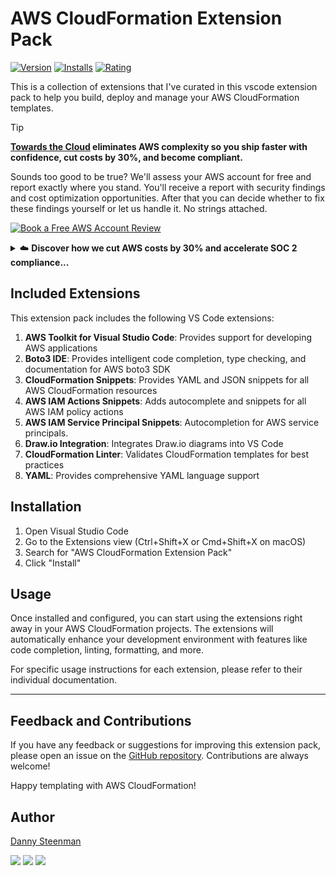 # AWS CloudFormation Extension Pack

[![Version](https://img.shields.io/visual-studio-marketplace/v/dannysteenman.aws-cloudformation-extension-pack?color=374151&label=Visual%20Studio%20Marketplace&labelColor=000&logo=visual-studio-code&logoColor=0098FF)](https://marketplace.visualstudio.com/items?itemName=dannysteenman.aws-cloudformation-extension-pack)
[![Installs](https://img.shields.io/visual-studio-marketplace/i/dannysteenman.aws-cloudformation-extension-pack 'Currently Installed')](https://marketplace.visualstudio.com/items?itemName=dannysteenman.aws-cloudformation-extension-pack)
[![Rating](https://img.shields.io/visual-studio-marketplace/stars/dannysteenman.aws-cloudformation-extension-pack)](https://marketplace.visualstudio.com/items?itemName=dannysteenman.aws-cloudformation-extension-pack)

This is a collection of extensions that I've curated in this vscode extension pack to help you build, deploy and manage your AWS CloudFormation templates.

<!-- TIP-LIST:START -->
> [!TIP]
> **[Towards the Cloud](https://towardsthecloud.com/about) eliminates AWS complexity so you ship faster with confidence, cut costs by 30%, and become compliant.**
>
> Sounds too good to be true? We'll assess your AWS account for free and report exactly where you stand. You'll receive a report with security findings and cost optimization opportunities. After that you can decide whether to fix these findings yourself or let us handle it. No strings attached.
>
> <a href="https://cal.com/towardsthecloud/aws-account-review"><img alt="Book a Free AWS Account Review" src="https://img.shields.io/badge/Book%20A%20Free%20AWS%20Account%20Review-success.svg?style=for-the-badge"/></a>
>
> <details>
> <summary>☁️ <strong>Discover how we cut AWS costs by 30% and accelerate SOC 2 compliance...</strong></summary>
> <br/>
>
> ### AWS complexity builds faster than you realize
>
> What starts as simple deployment quickly spirals into inefficient architectures costing 40-60% more than needed, security blind spots risking customer data, and team burnout from operations instead of product development.
>
> **Traditional consultancies prioritize billable hours over outcomes, then disappear after setup. We do the opposite...**
>
> ---
>
> ### We provide a complete package, so you deploy faster with confidence on AWS Cloud
>
> - ✅ **[Compliant multi-account Landing Zone](https://towardsthecloud.com/services/aws-landing-zone)**:
>   - Provisions AWS accounts with security guardrails out of the box - 100% [CIS benchmark compliant](https://docs.aws.amazon.com/securityhub/latest/userguide/cis-aws-foundations-benchmark.html)
>   - Secure Single Sign-On (SSO) for clean user access management
>   - Everything is built using AWS CDK ensuring consistency, version control, and repeatable deployments
>   - See what features are already included in our landing zone on our [public roadmap](https://github.com/towardsthecloud/aws-cdk-landing-zone-roadmap?tab=readme-ov-file#features)
> - ✅ **Off-the-shelf compliant CDK components**: Develop secure infra quicker without reinventing the wheel
> - ✅ **Complete CI/CD with easy rollbacks**: Deploy more frequently because of IaC safety
> - ✅ **Quarterly checks**: Proactively receive [Cost Optimization assessments](https://towardsthecloud.com/services/aws-cost-optimization) + [Security Reviews](https://towardsthecloud.com/services/aws-security-review)
> - ✅ **Fractional Cloud Engineer**: On-demand access to a decade of AWS Cloud experience to help you use best practices
>
> ---
>
> ### What results can you expect when you partner with us:
>
> - **30% Lower AWS Bill**: Proactive quarterly reviews catch overspending before it happens [(30-60% documented savings)](https://towardsthecloud.com/services/aws-cost-optimization#case-study)
> - **Accelerate SOC 2/HIPAA compliance**: Our Landing Zone automatically sets up security guardrails on your AWS accounts with 100% CIS compliance from day one
> - **Easily stay compliant**: Our automated monitoring and proactive quarterly security reviews give you control so yearly audits are smooth, not stressful
> - **Your Team Ships Faster**: Our Pre-built secure infrastructure components let your team focus on product, not AWS
> - **Save on hiring costs**: Access expert Cloud knowledge through our [flexible retainer](https://towardsthecloud.com/pricing) instead of committing to a full-time Cloud Engineer
>
> **Proof:** Y Combinator startup Accolade's founder on how our Landing Zone [accelerated their SOC 2 certification](https://towardsthecloud.com/blog/aws-landing-zone-case-study-accolade):
>
> *"Danny's solution and AWS expertise stood out with comprehensive accelerators, documentation, and clearly articulated design principles. **We achieved a perfect security score in days, not months.**"* — Galen Simmons, CEO
>
> </details>
<!-- TIP-LIST:END -->

## Included Extensions

This extension pack includes the following VS Code extensions:

1. **AWS Toolkit for Visual Studio Code**: Provides support for developing AWS applications
2. **Boto3 IDE**: Provides intelligent code completion, type checking, and documentation for AWS boto3 SDK
3. **CloudFormation Snippets**: Provides YAML and JSON snippets for all AWS CloudFormation resources
4. **AWS IAM Actions Snippets**: Adds autocomplete and snippets for all AWS IAM policy actions
5. **AWS IAM Service Principal Snippets**: Autocompletion for AWS service principals.
6. **Draw.io Integration**: Integrates Draw.io diagrams into VS Code
7. **CloudFormation Linter**: Validates CloudFormation templates for best practices
8. **YAML**: Provides comprehensive YAML language support

## Installation

1. Open Visual Studio Code
2. Go to the Extensions view (Ctrl+Shift+X or Cmd+Shift+X on macOS)
3. Search for "AWS CloudFormation Extension Pack"
4. Click "Install"

## Usage

Once installed and configured, you can start using the extensions right away in your AWS CloudFormation projects. The extensions will automatically enhance your development environment with features like code completion, linting, formatting, and more.

For specific usage instructions for each extension, please refer to their individual documentation.

---
## Feedback and Contributions

If you have any feedback or suggestions for improving this extension pack, please open an issue on the [GitHub repository](https://github.com/towardsthecloud/vscode-cloudformation-extension-pack/issues). Contributions are always welcome!

Happy templating with AWS CloudFormation!

## Author

[Danny Steenman](https://towardsthecloud.com/about)

[![](https://img.shields.io/badge/LinkedIn-0077B5?style=for-the-badge&logo=linkedin&logoColor=white)](https://www.linkedin.com/company/towardsthecloud)
[![](https://img.shields.io/badge/X-000000?style=for-the-badge&logo=x&logoColor=white)](https://twitter.com/dannysteenman)
[![](https://img.shields.io/badge/GitHub-2b3137?style=for-the-badge&logo=github&logoColor=white)](https://github.com/towardsthecloud)
